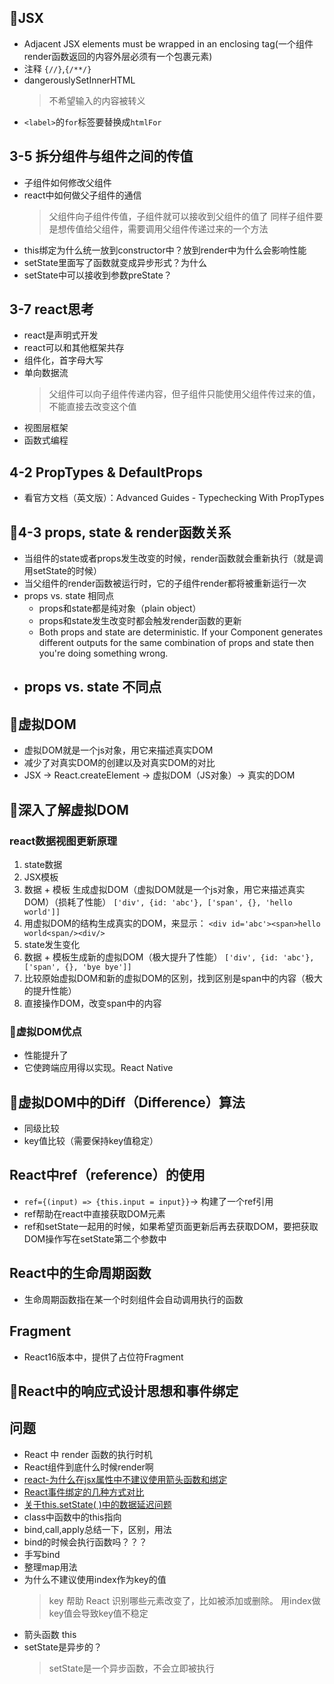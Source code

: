 ## 🌵JSX
- Adjacent JSX elements must be wrapped in an enclosing tag(一个组件render函数返回的内容外层必须有一个包裹元素)
- 注释 `{//}`,`{/**/}`
- dangerouslySetInnerHTML
  >不希望输入的内容被转义
- `<label>`的`for`标签要替换成`htmlFor`
## 3-5 拆分组件与组件之间的传值
- 子组件如何修改父组件
- react中如何做父子组件的通信
  > 父组件向子组件传值，子组件就可以接收到父组件的值了
  > 同样子组件要是想传值给父组件，需要调用父组件传递过来的一个方法
- this绑定为什么统一放到constructor中？放到render中为什么会影响性能
- setState里面写了函数就变成异步形式？为什么
- setState中可以接收到参数preState？
## 3-7 react思考
- react是声明式开发
- react可以和其他框架共存
- 组件化，首字母大写
- 单向数据流
  > 父组件可以向子组件传递内容，但子组件只能使用父组件传过来的值，不能直接去改变这个值
- 视图层框架
- 函数式编程
## 4-2 PropTypes & DefaultProps
- 看官方文档（英文版）：Advanced Guides - Typechecking With PropTypes
## 🌟4-3 props, state & render函数关系
- 当组件的state或者props发生改变的时候，render函数就会重新执行（就是调用setState的时候）
- 当父组件的render函数被运行时，它的子组件render都将被重新运行一次
- props vs. state 相同点
  - props和state都是纯对象（plain object）
  - props和state发生改变时都会触发render函数的更新
  - Both props and state are deterministic. If your Component generates different outputs for the same combination of props and state then you're doing something wrong.
- props vs. state 不同点
  - 
## 🌟虚拟DOM
- 虚拟DOM就是一个js对象，用它来描述真实DOM
- 减少了对真实DOM的创建以及对真实DOM的对比
- JSX -> React.createElement -> 虚拟DOM（JS对象）-> 真实的DOM
## 🌟深入了解虚拟DOM
### react数据视图更新原理
1. state数据
2. JSX模板
3. 数据 + 模板 生成虚拟DOM（虚拟DOM就是一个js对象，用它来描述真实DOM）（损耗了性能）
   `['div', {id: 'abc'}, ['span', {}, 'hello world']]`
4. 用虚拟DOM的结构生成真实的DOM，来显示：
   `<div id='abc'><span>hello world<span/><div/>`
5. state发生变化
6. 数据 + 模板生成新的虚拟DOM（极大提升了性能）
   `['div', {id: 'abc'}, ['span', {}, 'bye bye']]`
7. 比较原始虚拟DOM和新的虚拟DOM的区别，找到区别是span中的内容（极大的提升性能）
8. 直接操作DOM，改变span中的内容
### 🤔虚拟DOM优点
- 性能提升了
- 它使跨端应用得以实现。React Native
## 🌟虚拟DOM中的Diff（Difference）算法
- 同级比较
- key值比较（需要保持key值稳定）
## React中ref（reference）的使用  
- `ref={(input) => {this.input = input}}`-> 构建了一个ref引用
- ref帮助在react中直接获取DOM元素
- ref和setState一起用的时候，如果希望页面更新后再去获取DOM，要把获取DOM操作写在setState第二个参数中
## React中的生命周期函数
- 生命周期函数指在某一个时刻组件会自动调用执行的函数


## Fragment
- React16版本中，提供了占位符Fragment
## 🌟React中的响应式设计思想和事件绑定 

## 问题
- React 中 render 函数的执行时机
- React组件到底什么时候render啊
- [react-为什么在jsx属性中不建议使用箭头函数和绑定](https://segmentfault.com/a/1190000020866363)
- [React事件绑定的几种方式对比](https://segmentfault.com/a/1190000011317515)
- [关于this.setState( )中的数据延迟问题](https://segmentfault.com/a/1190000019670168)
- class中函数中的this指向
- bind,call,apply总结一下，区别，用法
- bind的时候会执行函数吗？？？
- 手写bind
- 整理map用法
- 为什么不建议使用index作为key的值
  > key 帮助 React 识别哪些元素改变了，比如被添加或删除。
  > 用index做key值会导致key值不稳定
- 箭头函数 this
- setState是异步的？
  > setState是一个异步函数，不会立即被执行

